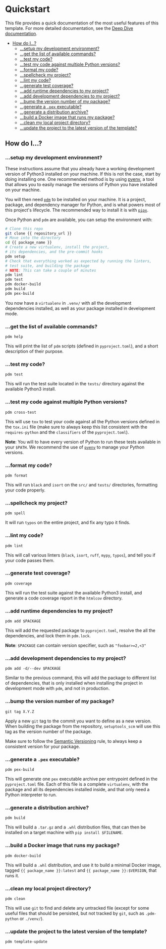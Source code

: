 # Quickstart

This file provides a quick documentation of the most useful features of this
template. For more detailed documentation, see the [Deep Dive
documentation](./Deep-dive.md).

- [How do I...?](#how-do-i)
  - [...setup my development environment?](#setup-my-development-environment)
  - [...get the list of available commands?](#get-the-list-of-available-commands)
  - [...test my code?](#test-my-code)
  - [...test my code against multiple Python versions?](#test-my-code-against-multiple-python-versions)
  - [...format my code?](#format-my-code)
  - [...spellcheck my project?](#spellcheck-my-project)
  - [...lint my code?](#lint-my-code)
  - [...generate test coverage?](#generate-test-coverage)
  - [...add runtime dependencies to my project?](#add-runtime-dependencies-to-my-project)
  - [...add development dependencies to my project?](#add-development-dependencies-to-my-project)
  - [...bump the version number of my package?](#bump-the-version-number-of-my-package)
  - [...generate a `.pex` executable?](#generate-a-pex-executable)
  - [...generate a distribution archive?](#generate-a-distribution-archive)
  - [...build a Docker image that runs my package?](#build-a-docker-image-that-runs-my-package)
  - [...clean my local project directory?](#clean-my-local-project-directory)
  - [...update the project to the latest version of the template?](#update-the-project-to-the-latest-version-of-the-template)

## How do I...?

### ...setup my development environment?

These instructions assume that you already have a working development version of
Python3 installed on your machine. If this is not the case, start by doing
installing one. One recommended method is by using
[pyenv](https://github.com/pyenv/pyenv), a tool that allows you to easily manage
the versions of Python you have installed on your machine.

You will then need [`pdm`](https://pdm.fming.dev/latest/) to be installed on
your machine. It is a project, package, and dependency manager for Python, and
is what powers most of this project's lifecycle. The recommended way to install
it is with [`pipx`](https://pypa.github.io/pipx/).

Once Python and `pdm` are available, you can setup the environment with:

``` sh
# Clone this repo
git clone {{ repository_url }}
# Move into the directory
cd {{ package_name }}
# Create a new virtualenv, install the project,
# its dependencies, and the pre-commit hooks
pdm setup
# Check that everything worked as expected by running the linters,
# test suite, and building the package
# NOTE: This can take a couple of minutes
pdm lint
pdm test
pdm docker-build
pdm build
pdm pex-build
```

You now have a `virtualenv` in `.venv/` with all the development dependencies
installed, as well as your package installed in development mode.

### ...get the list of available commands?

`pdm help`

This will print the list of `pdm` scripts (defined in `pyproject.toml`), and a
short description of their purpose.

### ...test my code?

`pdm test`

This will run the test suite located in the `tests/` directory against the
available Python3 install.

### ...test my code against multiple Python versions?

`pdm cross-test`

This will use `tox` to test your code against all the Python versions defined in
the `tox.ini` file (make sure to always keep this list consistent with the
`requires-python` and the `classifiers` of the `pyproject.toml`).

**Note**: You will to have every version of Python to run these tests available
in your `$PATH`. We recommend the use of
[`pyenv`](https://github.com/pyenv/pyenv) to manage your Python versions.

### ...format my code?

`pdm format`

This will run `black` and `isort` on the `src/` and `tests/` directories,
formatting your code properly.

### ...spellcheck my project?

`pdm spell`

It will run `typos` on the entire project, and fix any typo it finds.

### ...lint my code?

`pdm lint`

This will call various linters (`black`, `isort`, `ruff`, `mypy`, `typos`), and
tell you if your code passes them.

### ...generate test coverage?

`pdm coverage`

This will run the test suite against the available Python3 install, and generate
a code coverage report in the `htmlcov` directory.

### ...add runtime dependencies to my project?

`pdm add $PACKAGE`

This will add the requested package to `pyproject.toml`, resolve the all the
dependencies, and lock them in `pdm.lock`.

**Note**: `$PACKAGE` can contain version specifier, such as `"foobar>=2,<3"`

### ...add development dependencies to my project?

`pdm add -d/--dev $PACKAGE`

Similar to the previous command, this will add the package to different list of
dependencies, that is only installed when installing the project in development
mode with `pdm`, and not in production.

### ...bump the version number of my package?

`git tag X.Y.Z`

Apply a new `git` tag to the commit you want to define as a new version. When
building the package from the repository, `setuptools_scm` will use this tag as
the version number of the package.

Make sure to follow the [Semantic Versioning](https://semver.org/) rule, to
always keep a consistent version for your package.

### ...generate a `.pex` executable?

`pdm pex-build`

This will generate one `pex` executable archive per entrypoint defined in the
`pyproject.toml` file. Each of this file is a complete `virtualenv`, with the
package and all its dependencies installed inside, and that only need a Python
interpreter to run.

### ...generate a distribution archive?

`pdm build`

This will build a `.tar.gz` and a `.whl` distribution files, that can then be
installed on a target machine with `pip install $FILENAME`.

### ...build a Docker image that runs my package?

`pdm docker-build`

This will build a `.whl` distribution, and use it to build a minimal Docker
image, tagged `{{ package_name }}:latest` and `{{ package_name }}:$VERSION`,
that runs it.

### ...clean my local project directory?

`pdm clean`

This will use `git` to find and delete any untracked file (except for some
useful files that should be persisted, but not tracked by `git`, such as
`.pdm-python` or `./venv/`).

### ...update the project to the latest version of the template?

`pdm template-update`

<!-- TODO -->
